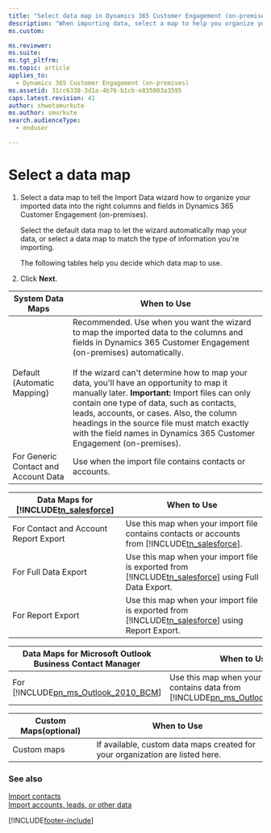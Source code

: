 ```yaml
---
title: "Select data map in Dynamics 365 Customer Engagement (on-premises)"
description: "When importing data, select a map to help you organize your data. Select the default data map or use this page to help you decide which map to use."
ms.custom: 

ms.reviewer: 
ms.suite: 
ms.tgt_pltfrm: 
ms.topic: article
applies_to: 
  - Dynamics 365 Customer Engagement (on-premises)
ms.assetid: 31cc6338-3d1a-4b76-b1cb-e835803a3595
caps.latest.revision: 41
author: shwetamurkute
ms.author: smurkute
search.audienceType: 
  - enduser

---
```

# Select a data map

1. Select a data map to tell the Import Data wizard how to organize your imported data into the right columns and fields in Dynamics 365 Customer Engagement (on-premises).  
  
    Select the default data map to let the wizard automatically map your data, or select a data map to match the type of information you're importing.  
  
    The following tables help you decide which data map to use.  
  
2. Click **Next**.  

| **System Data Maps**  | **When to Use**      |
|-----------------------|----------------------|
| Default (Automatic Mapping)              | Recommended. Use when you want the wizard to map the imported data to the columns and fields in Dynamics 365 Customer Engagement (on-premises) automatically.<br /><br /> If the wizard can't determine how to map your data, you'll have an opportunity to map it manually later. **Important:**  Import files can only contain one type of data, such as contacts, leads, accounts, or cases. Also, the column headings in the source file must match exactly with the field names in Dynamics 365 Customer Engagement (on-premises). |
| For Generic Contact and Account Data | Use when the import file contains contacts or accounts.|
  
| **Data Maps for [!INCLUDE[tn_salesforce](../includes/tn-salesforce.md)]** | **When to Use** |
|---------------------------------------------------------------------------|-----------------|
| For Contact and Account Report Export                                     |   Use this map when your import file contains contacts or accounts from [!INCLUDE[tn_salesforce](../includes/tn-salesforce.md)].    |
| For Full Data Export                                                      | Use this map when your import file is exported from [!INCLUDE[tn_salesforce](../includes/tn-salesforce.md)] using Full Data Export. |
| For Report Export                                                         |  Use this map when your import file is exported from [!INCLUDE[tn_salesforce](../includes/tn-salesforce.md)] using Report Export.   |
  
| **Data Maps for Microsoft Outlook Business Contact Manager** | **When to Use** |
|--------------------------------------------------------------|-----------------|
| For [!INCLUDE[pn_ms_Outlook_2010_BCM](../includes/pn-ms-outlook-2010-bcm.md)] | Use this map when your import file contains data from [!INCLUDE[pn_ms_Outlook_2010_BCM](../includes/pn-ms-outlook-2010-bcm.md)]. |
  
|**Custom Maps**(optional)|**When to Use**|
|-|-|  
|Custom maps|If available, custom data maps created for your organization are listed here.|  
  
### See also  
 [Import contacts](../basics/import-contacts.md)   
 [Import accounts, leads, or other data](../basics/import-accounts-leads-other-data.md)   


[!INCLUDE[footer-include](../../../includes/footer-banner.md)]
